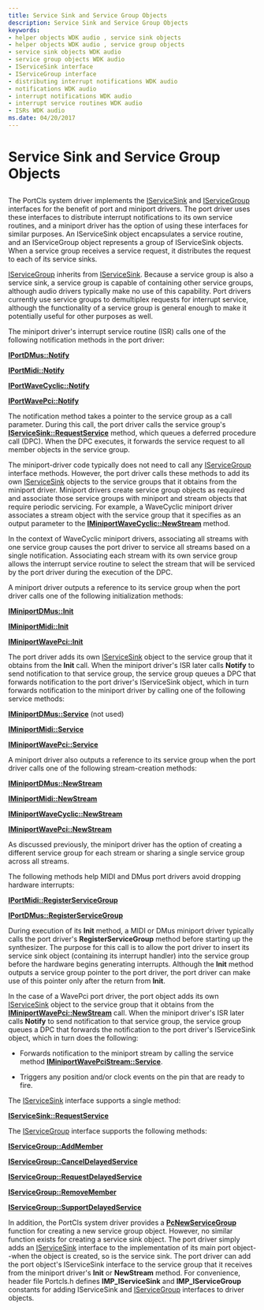 ```yaml
---
title: Service Sink and Service Group Objects
description: Service Sink and Service Group Objects
keywords:
- helper objects WDK audio , service sink objects
- helper objects WDK audio , service group objects
- service sink objects WDK audio
- service group objects WDK audio
- IServiceSink interface
- IServiceGroup interface
- distributing interrupt notifications WDK audio
- notifications WDK audio
- interrupt notifications WDK audio
- interrupt service routines WDK audio
- ISRs WDK audio
ms.date: 04/20/2017
---
```


# Service Sink and Service Group Objects


## <span id="service_sink_and_service_group_objects"></span><span id="SERVICE_SINK_AND_SERVICE_GROUP_OBJECTS"></span>


The PortCls system driver implements the [IServiceSink](/windows-hardware/drivers/ddi/portcls/nn-portcls-iservicesink) and [IServiceGroup](/windows-hardware/drivers/ddi/portcls/nn-portcls-iservicegroup) interfaces for the benefit of port and miniport drivers. The port driver uses these interfaces to distribute interrupt notifications to its own service routines, and a miniport driver has the option of using these interfaces for similar purposes. An IServiceSink object encapsulates a service routine, and an IServiceGroup object represents a group of IServiceSink objects. When a service group receives a service request, it distributes the request to each of its service sinks.

[IServiceGroup](/windows-hardware/drivers/ddi/portcls/nn-portcls-iservicegroup) inherits from [IServiceSink](/windows-hardware/drivers/ddi/portcls/nn-portcls-iservicesink). Because a service group is also a service sink, a service group is capable of containing other service groups, although audio drivers typically make no use of this capability. Port drivers currently use service groups to demultiplex requests for interrupt service, although the functionality of a service group is general enough to make it potentially useful for other purposes as well.

The miniport driver's interrupt service routine (ISR) calls one of the following notification methods in the port driver:

[**IPortDMus::Notify**](/windows-hardware/drivers/ddi/dmusicks/nf-dmusicks-iportdmus-notify)

[**IPortMidi::Notify**](/windows-hardware/drivers/ddi/portcls/nf-portcls-iportmidi-notify)

[**IPortWaveCyclic::Notify**](/windows-hardware/drivers/ddi/portcls/nf-portcls-iportwavecyclic-notify)

[**IPortWavePci::Notify**](/windows-hardware/drivers/ddi/portcls/nf-portcls-iportwavepci-notify)

The notification method takes a pointer to the service group as a call parameter. During this call, the port driver calls the service group's [**IServiceSink::RequestService**](/windows-hardware/drivers/ddi/portcls/nf-portcls-iservicesink-requestservice) method, which queues a deferred procedure call (DPC). When the DPC executes, it forwards the service request to all member objects in the service group.

The miniport-driver code typically does not need to call any [IServiceGroup](/windows-hardware/drivers/ddi/portcls/nn-portcls-iservicegroup) interface methods. However, the port driver calls these methods to add its own [IServiceSink](/windows-hardware/drivers/ddi/portcls/nn-portcls-iservicesink) objects to the service groups that it obtains from the miniport driver. Miniport drivers create service group objects as required and associate those service groups with miniport and stream objects that require periodic servicing. For example, a WaveCyclic miniport driver associates a stream object with the service group that it specifies as an output parameter to the [**IMiniportWaveCyclic::NewStream**](/windows-hardware/drivers/ddi/portcls/nf-portcls-iminiportwavecyclic-newstream) method.

In the context of WaveCyclic miniport drivers, associating all streams with one service group causes the port driver to service all streams based on a single notification. Associating each stream with its own service group allows the interrupt service routine to select the stream that will be serviced by the port driver during the execution of the DPC.

A miniport driver outputs a reference to its service group when the port driver calls one of the following initialization methods:

[**IMiniportDMus::Init**](/windows-hardware/drivers/ddi/dmusicks/nf-dmusicks-iminiportdmus-init)

[**IMiniportMidi::Init**](/windows-hardware/drivers/ddi/portcls/nf-portcls-iminiportmidi-init)

[**IMiniportWavePci::Init**](/windows-hardware/drivers/ddi/portcls/nf-portcls-iminiportwavepci-init)

The port driver adds its own [IServiceSink](/windows-hardware/drivers/ddi/portcls/nn-portcls-iservicesink) object to the service group that it obtains from the **Init** call. When the miniport driver's ISR later calls **Notify** to send notification to that service group, the service group queues a DPC that forwards notification to the port driver's IServiceSink object, which in turn forwards notification to the miniport driver by calling one of the following service methods:

[**IMiniportDMus::Service**](/windows-hardware/drivers/ddi/dmusicks/nf-dmusicks-iminiportdmus-service) (not used)

[**IMiniportMidi::Service**](/windows-hardware/drivers/ddi/portcls/nf-portcls-iminiportmidi-service)

[**IMiniportWavePci::Service**](/windows-hardware/drivers/ddi/portcls/nf-portcls-iminiportwavepci-service)

A miniport driver also outputs a reference to its service group when the port driver calls one of the following stream-creation methods:

[**IMiniportDMus::NewStream**](/windows-hardware/drivers/ddi/dmusicks/nf-dmusicks-iminiportdmus-newstream)

[**IMiniportMidi::NewStream**](/windows-hardware/drivers/ddi/portcls/nf-portcls-iminiportmidi-newstream)

[**IMiniportWaveCyclic::NewStream**](/windows-hardware/drivers/ddi/portcls/nf-portcls-iminiportwavecyclic-newstream)

[**IMiniportWavePci::NewStream**](/windows-hardware/drivers/ddi/portcls/nf-portcls-iminiportwavepci-newstream)

As discussed previously, the miniport driver has the option of creating a different service group for each stream or sharing a single service group across all streams.

The following methods help MIDI and DMus port drivers avoid dropping hardware interrupts:

[**IPortMidi::RegisterServiceGroup**](/windows-hardware/drivers/ddi/portcls/nf-portcls-iportmidi-registerservicegroup)

[**IPortDMus::RegisterServiceGroup**](/windows-hardware/drivers/ddi/dmusicks/nf-dmusicks-iportdmus-registerservicegroup)

During execution of its **Init** method, a MIDI or DMus miniport driver typically calls the port driver's **RegisterServiceGroup** method before starting up the synthesizer. The purpose for this call is to allow the port driver to insert its service sink object (containing its interrupt handler) into the service group before the hardware begins generating interrupts. Although the **Init** method outputs a service group pointer to the port driver, the port driver can make use of this pointer only after the return from **Init**.

In the case of a WavePci port driver, the port object adds its own [IServiceSink](/windows-hardware/drivers/ddi/portcls/nn-portcls-iservicesink) object to the service group that it obtains from the [**IMiniportWavePci::NewStream**](/windows-hardware/drivers/ddi/portcls/nf-portcls-iminiportwavepci-newstream) call. When the miniport driver's ISR later calls **Notify** to send notification to that service group, the service group queues a DPC that forwards the notification to the port driver's IServiceSink object, which in turn does the following:

-   Forwards notification to the miniport stream by calling the service method [**IMiniportWavePciStream::Service**](/windows-hardware/drivers/ddi/portcls/nf-portcls-iminiportwavepcistream-service).

-   Triggers any position and/or clock events on the pin that are ready to fire.

The [IServiceSink](/windows-hardware/drivers/ddi/portcls/nn-portcls-iservicesink) interface supports a single method:

[**IServiceSink::RequestService**](/windows-hardware/drivers/ddi/portcls/nf-portcls-iservicesink-requestservice)

The [IServiceGroup](/windows-hardware/drivers/ddi/portcls/nn-portcls-iservicegroup) interface supports the following methods:

[**IServiceGroup::AddMember**](/windows-hardware/drivers/ddi/portcls/nf-portcls-iservicegroup-addmember)

[**IServiceGroup::CancelDelayedService**](/windows-hardware/drivers/ddi/portcls/nf-portcls-iservicegroup-canceldelayedservice)

[**IServiceGroup::RequestDelayedService**](/windows-hardware/drivers/ddi/portcls/nf-portcls-iservicegroup-requestdelayedservice)

[**IServiceGroup::RemoveMember**](/windows-hardware/drivers/ddi/portcls/nf-portcls-iservicegroup-removemember)

[**IServiceGroup::SupportDelayedService**](/windows-hardware/drivers/ddi/portcls/nf-portcls-iservicegroup-supportdelayedservice)

In addition, the PortCls system driver provides a [**PcNewServiceGroup**](/windows-hardware/drivers/ddi/portcls/nf-portcls-pcnewservicegroup) function for creating a new service group object. However, no similar function exists for creating a service sink object. The port driver simply adds an [IServiceSink](/windows-hardware/drivers/ddi/portcls/nn-portcls-iservicesink) interface to the implementation of its main port object--when the object is created, so is the service sink. The port driver can add the port object's IServiceSink interface to the service group that it receives from the miniport driver's **Init** or **NewStream** method. For convenience, header file Portcls.h defines **IMP\_IServiceSink** and **IMP\_IServiceGroup** constants for adding IServiceSink and [IServiceGroup](/windows-hardware/drivers/ddi/portcls/nn-portcls-iservicegroup) interfaces to driver objects.

 

